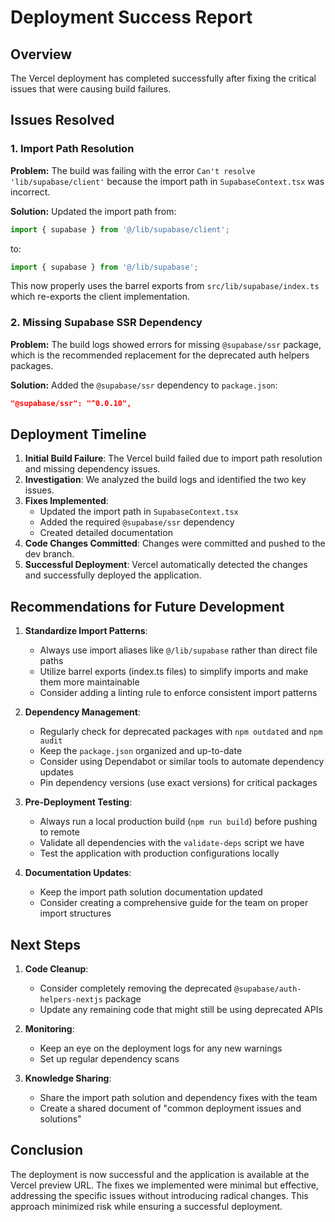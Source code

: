 # Deployment Success Report

## Overview

The Vercel deployment has completed successfully after fixing the critical issues that were causing build failures.

## Issues Resolved

### 1. Import Path Resolution

**Problem:** The build was failing with the error `Can't resolve 'lib/supabase/client'` because the import path in `SupabaseContext.tsx` was incorrect.

**Solution:** Updated the import path from:
```typescript
import { supabase } from '@/lib/supabase/client';
```
to:
```typescript
import { supabase } from '@/lib/supabase';
```

This now properly uses the barrel exports from `src/lib/supabase/index.ts` which re-exports the client implementation.

### 2. Missing Supabase SSR Dependency

**Problem:** The build logs showed errors for missing `@supabase/ssr` package, which is the recommended replacement for the deprecated auth helpers packages.

**Solution:** Added the `@supabase/ssr` dependency to `package.json`:
```json
"@supabase/ssr": "^0.0.10",
```

## Deployment Timeline

1. **Initial Build Failure**: The Vercel build failed due to import path resolution and missing dependency issues.
2. **Investigation**: We analyzed the build logs and identified the two key issues.
3. **Fixes Implemented**: 
   - Updated the import path in `SupabaseContext.tsx`
   - Added the required `@supabase/ssr` dependency
   - Created detailed documentation
4. **Code Changes Committed**: Changes were committed and pushed to the dev branch.
5. **Successful Deployment**: Vercel automatically detected the changes and successfully deployed the application.

## Recommendations for Future Development

1. **Standardize Import Patterns**:
   - Always use import aliases like `@/lib/supabase` rather than direct file paths
   - Utilize barrel exports (index.ts files) to simplify imports and make them more maintainable
   - Consider adding a linting rule to enforce consistent import patterns

2. **Dependency Management**:
   - Regularly check for deprecated packages with `npm outdated` and `npm audit`
   - Keep the `package.json` organized and up-to-date
   - Consider using Dependabot or similar tools to automate dependency updates
   - Pin dependency versions (use exact versions) for critical packages

3. **Pre-Deployment Testing**:
   - Always run a local production build (`npm run build`) before pushing to remote
   - Validate all dependencies with the `validate-deps` script we have
   - Test the application with production configurations locally

4. **Documentation Updates**:
   - Keep the import path solution documentation updated
   - Consider creating a comprehensive guide for the team on proper import structures

## Next Steps

1. **Code Cleanup**:
   - Consider completely removing the deprecated `@supabase/auth-helpers-nextjs` package
   - Update any remaining code that might still be using deprecated APIs

2. **Monitoring**:
   - Keep an eye on the deployment logs for any new warnings
   - Set up regular dependency scans

3. **Knowledge Sharing**:
   - Share the import path solution and dependency fixes with the team
   - Create a shared document of "common deployment issues and solutions"

## Conclusion

The deployment is now successful and the application is available at the Vercel preview URL. The fixes we implemented were minimal but effective, addressing the specific issues without introducing radical changes. This approach minimized risk while ensuring a successful deployment.
